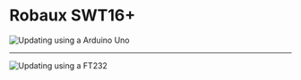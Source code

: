 # Robaux SWT16+

![Updating using a Arduino Uno](https://raw.githubusercontent.com/robaux/swt16plus/master/update/updatingArduinoUno.jpg?token=AGIDIEQGQYGG4JJSD7D5J4C5GMC5C)

---

![Updating using a FT232](https://raw.githubusercontent.com/robaux/swt16plus/master/update/updatingFT232.jpg?token=AGIDIEWGMRKW5GVSPPMDQ3S5GMDBQ)